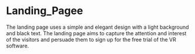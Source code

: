 # Landing_Pagee
The landing page uses a simple and elegant design with a light background and black text. The landing page aims to capture the attention and interest of the visitors and persuade them to sign up for the free trial of the VR software.
